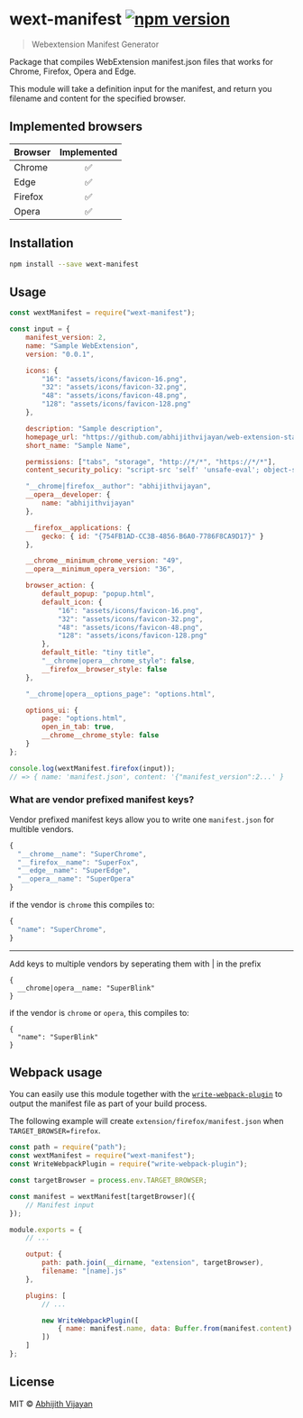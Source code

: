# wext-manifest [![npm version](https://img.shields.io/npm/v/wext-manifest)](https://www.npmjs.com/package/wext-manifest)

> Webextension Manifest Generator

Package that compiles WebExtension manifest.json files that works for Chrome, Firefox, Opera and Edge.

This module will take a definition input for the manifest, and return you filename and content for the specified browser.

## Implemented browsers

| Browser | Implemented |
| ------- | :---------: |
| Chrome  |     ✅      |
| Edge    |     ✅      |
| Firefox |     ✅      |
| Opera   |     ✅      |

## Installation

```sh
npm install --save wext-manifest
```

## Usage

```js
const wextManifest = require("wext-manifest");

const input = {
	manifest_version: 2,
	name: "Sample WebExtension",
	version: "0.0.1",

	icons: {
		"16": "assets/icons/favicon-16.png",
		"32": "assets/icons/favicon-32.png",
		"48": "assets/icons/favicon-48.png",
		"128": "assets/icons/favicon-128.png"
	},

	description: "Sample description",
	homepage_url: "https://github.com/abhijithvijayan/web-extension-starter",
	short_name: "Sample Name",

	permissions: ["tabs", "storage", "http://*/*", "https://*/*"],
	content_security_policy: "script-src 'self' 'unsafe-eval'; object-src 'self'",

	"__chrome|firefox__author": "abhijithvijayan",
	__opera__developer: {
		name: "abhijithvijayan"
	},

	__firefox__applications: {
		gecko: { id: "{754FB1AD-CC3B-4856-B6A0-7786F8CA9D17}" }
	},

	__chrome__minimum_chrome_version: "49",
	__opera__minimum_opera_version: "36",

	browser_action: {
		default_popup: "popup.html",
		default_icon: {
			"16": "assets/icons/favicon-16.png",
			"32": "assets/icons/favicon-32.png",
			"48": "assets/icons/favicon-48.png",
			"128": "assets/icons/favicon-128.png"
		},
		default_title: "tiny title",
		"__chrome|opera__chrome_style": false,
		__firefox__browser_style: false
	},

	"__chrome|opera__options_page": "options.html",

	options_ui: {
		page: "options.html",
		open_in_tab: true,
		__chrome__chrome_style: false
	}
};

console.log(wextManifest.firefox(input));
// => { name: 'manifest.json', content: '{"manifest_version":2...' }
```

### What are vendor prefixed manifest keys?

Vendor prefixed manifest keys allow you to write one `manifest.json` for multible vendors.

```js
{
  "__chrome__name": "SuperChrome",
  "__firefox__name": "SuperFox",
  "__edge__name": "SuperEdge",
  "__opera__name": "SuperOpera"
}
```

if the vendor is `chrome` this compiles to:

```js
{
  "name": "SuperChrome",
}
```

---

Add keys to multiple vendors by seperating them with | in the prefix

```
{
  __chrome|opera__name: "SuperBlink"
}
```

if the vendor is `chrome` or `opera`, this compiles to:

```
{
  "name": "SuperBlink"
}
```

## Webpack usage

You can easily use this module together with the [`write-webpack-plugin`](https://www.npmjs.com/package/write-webpack-plugin) to output the manifest file as part of your build process.

The following example will create `extension/firefox/manifest.json` when `TARGET_BROWSER=firefox`.

```js
const path = require("path");
const wextManifest = require("wext-manifest");
const WriteWebpackPlugin = require("write-webpack-plugin");

const targetBrowser = process.env.TARGET_BROWSER;

const manifest = wextManifest[targetBrowser]({
	// Manifest input
});

module.exports = {
	// ...

	output: {
		path: path.join(__dirname, "extension", targetBrowser),
		filename: "[name].js"
	},

	plugins: [
		// ...

		new WriteWebpackPlugin([
			{ name: manifest.name, data: Buffer.from(manifest.content) }
		])
	]
};
```

## License

MIT © [Abhijith Vijayan](https://abhijithvijayan.in)

